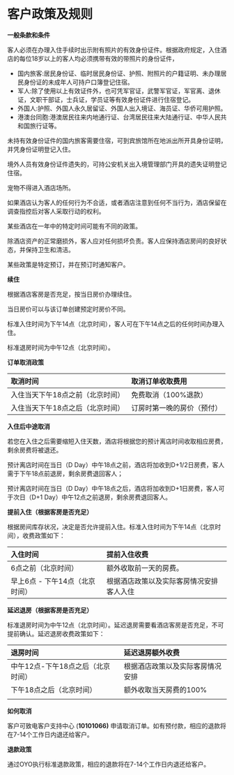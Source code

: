 # 客户政策及规则

**一般条款和条件**

客人必须在办理入住手续时出示附有照片的有效身份证件。根据政府规定，入住酒店的每位18岁以上的客人均必须携带有效的带照片的身份证件，

* 国内旅客:居民身份证、临时居民身份证、护照、附照片的户籍证明、未办理居民身份证的未成年人可持户口簿登记住宿。
* 军人:除了使用以上有效证件外，也可凭军官证，武警军官证，军官离、退休证，文职干部证，士兵证，学员证等有效身份证件进行住宿登记。
* 外国人:护照、外国人永久居留证、外国人出入境证、海员证、华侨可用护照。
* 港澳台同胞:港澳居民往来内地通行证、台湾居民往来大陆通行证、中华人民共和国旅行证等。

未持有效身份证件的国内旅客需要住宿，可到宾旅馆所在地派出所开具身份证明，并凭身份证明登记入住。

境外人员有效身份证件遗失的，可持公安机关出入境管理部门开具的遗失证明登记住宿。

宠物不得进入酒店场所。

如果酒店认为客人的任何行为不合适，或者酒店注意到任何不当行为，酒店保留在调查指控后对客人采取行动的权利。

某些酒店在一年中的特定时间可能有不同的政策。

除酒店资产的正常磨损外，客人应对任何损坏负责。客人应保持酒店房间的良好状态，并保持卫生和清洁。

某些政策是特定预订，并在预订时通知客户。

**续住**

根据酒店客房是否充足，按当日房价办理续住。

当日房价可以与该订单创建预定时房价不同。

标准入住时间为下午14点（北京时间），客人可在下午14点之后的任何时间办理入住。

标准退房时间为中午12点（北京时间）。

**订单取消政策**

| **取消时间** | **取消订单收取费用** |
| :--- | :--- |
| 入住当天下午18点之前（北京时间） | 免费取消（100%退款） |
| 入住当天下午18点之后（北京时间） | 订房时第一晚的房价（预付） |

**入住后中途取消**

若您在入住之后需要缩短入住天数，酒店将根据您的预计离店时间收取相应房费，剩余房费将被退还。

预计离店时间在当日（D Day）中午18点之前，酒店将加收到D+1/2日房费，客人需于下午18点前退房，剩余房费退回客人；

预计离店时间在当日（D Day）中午18点之后，酒店将加收到D+1日房费，客人可于次日（D+1 Day）中午12点之前退房，剩余房费退回客人。

**提前入住（根据客房是否充足）**

根据房间库存状况，决定是否允许提前入住。标准入住时间为下午14点（北京时间），收费政策如下：

| 入住时间 | 提前入住收费 |
| :--- | :--- |
| 6点之前（北京时间） | 额外收取前一天的房费。 |
| 早上6点 - 下午14点（北京时间） | 根据酒店政策以及实际客房情况安排客人入住 |

**延迟退房（根据客房是否充足）**

标准退房时间为中午12点（北京时间）。延迟退房需要看酒店客房是否充足，不可提前确认。延迟退房收费政策如下：

| 退房时间 | 延迟退房额外收费 |
| :--- | :--- |
| 中午12点-下午18点之后（北京时间） | 根据酒店政策以及实际客房情况安排 |
| 下午18点之后（北京时间） | 额外收取当天房费的100% |
|  |  |

**如何取消**

客户可致电客户支持中心 \(**10101066\)** 申请取消订单。如有预付款，相应的退款将在7-14个工作日内退还给客户。

**退款政策**

通过OYO执行标准退款政策，相应的退款将在7-14个工作日内退还给客户。

